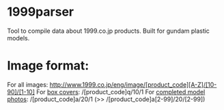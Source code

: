 # 1999parser
Tool to compile data about 1999.co.jp products. Built for gundam plastic models.

# Image format:
For all images: http://www.1999.co.jp/eng/image/[product_code][A-Z]/[10-90]/[1-10]
For [box covers](http://www.1999.co.jp/eng/image/10334864p/10/1): /[product_code]q/10/1 
For [completed model photos](http://www.1999.co.jp/eng/image/10334864a/20/1): /[product_code]a/20/1 (>> /[product_code]a[2-99]/20/[2-99])
